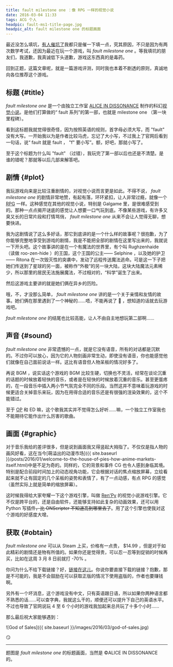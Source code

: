```yaml
---
title: fault milestone one ：像 RPG 一样的视觉小说
date: 2016-03-04 11:33
tags: ACG 个人
headpic: fault-ms1-title-page.jpg
headpic_alt: fault milestone one 的标题画面
---
```


最近没怎么填坑，[有人催坑了](https://fiveyellowmice.com/posts/2015/10/hcv-ffmpeg-release-0-2.html#comment-2541041816)我都只是催一下填一点，究其原因，不只是因为有两次数学考试，还因为最近在玩一个游戏，叫 _fault milestone one_ 。等我填坑的朋友们，我道歉，我真诚低下头道歉，游戏这东西真的是毒药。

<!--more-->

回到正题，这篇文章呢，就是一篇游戏评测，同时我也本着不剧透的原则，真诚地向各位推荐这个游戏。

## 标题 {#title}

_fault milestone one_ 是一个由独立工作室 [ALICE IN DISSONANCE](http://projectwritten.com/) 制作的科幻[视觉小说](https://zh.wikipedia.org/wiki/%E8%A7%86%E8%A7%89%E5%B0%8F%E8%AF%B4)。是他们打算做的“ fault 系列”的第一部，也就是 milestone one （第一块里程碑）。

看到这标题我就觉得很奇怪，因为按照英语的规则，首字母必须大写，而 "fault" 没有大写。一开始我以为是作者比较马虎，忘记了大小写，不过我上了官网后看到一句话，说“ fault 就是 fault ， "f" 要小写”。额，好吧，那就小写了。

至于这个标题为什么叫 "fault" （过错），我玩完了第一部以后也还是不清楚。是谁的错呢？那就等以后几部来解答吧。

## 剧情 {#plot}

我玩游戏向来是比较注重剧情的，对视觉小说而言更是如此。不得不说， _fault milestone one_ 的剧情非常地赞，有起有落，环环紧扣，让人非常过瘾，就像一个 [RPG](https://zh.wikipedia.org/wiki/%E8%A7%92%E8%89%B2%E6%89%AE%E6%BC%94%E6%B8%B8%E6%88%8F) 一样。这种感觉在其他的视觉小说，特别是 Galgame 里，是很难感受到的。那种一点点揭开谜底的感觉让人想要一口气玩到底。不像某些游戏，有许多又臭又长的日常片段和打情骂俏， _fault milestone one_ 从来不会让人觉得无聊，想要快进。

我为这剧情说了这么多好话，那它到底讲的是一个什么样的故事呢？很抱歉，为了你能够完整地享受到游戏的剧情，我是不能把全部的剧情在这里写出来的，我就说一下开头吧。这个故事讲的是在一个有魔法的世界里，有个叫 Rughzenhaide （读做 roo-zen-hide ）的王国，这个王国的公主—— Selphine ，以及她的护卫—— Ritona 在一次毁灭性的突袭中，发动了远程传送魔法逃命。可是这一下子把她们传送到了星球的另一面，被称作“外极”的另一块大陆，这块大陆魔法元素稀少，所以那里的居民无法施展魔法，不过相对的，“科学”诞生了出来。

然后这游戏主要讲的就是她们俩在异乡的历险。

哦，不，才没那么简单， _fault milestone one_ 讲的是一个关于亲情和友情的故事。她们俩在那里遇到了一个神秘的……唔，不能再说了 :bow: ，想知道的话就去玩游戏吧。

_fault milestone one_ 的结尾也比较高能，让人不由自主地想玩第二部啊……

## 声音 {#sound}

_fault milestone one_ 非常遗憾的一点，就是它没有语音，所有的对话都是沉默的。不过你可以放心，因为它的人物刻画非常生动，即使没有语音，你也能感觉他们就像在自己面前说话一样。这比有语音但人物呆板的情况好多了。

再说 BGM ，说实话这个游戏的 BGM 比较生硬，切换也不灵活，经常在谈论沉重的话题的时候放着轻快的音乐，或者是在轻快的时候放着沉重的音乐。甚至更蛋疼的，在一段音乐中插入两小节气氛完全不同的乐段。当然这并不意味着玩游戏的时候更适合关掉音乐来玩，因为在用得合适的音乐还是有很强的渲染效果的，这个不能错过。

至于 [OP](https://www.youtube.com/watch?v=mvuWlqxtB7A) 和 ED 嘛，这个歌我其实并不觉得怎么好听……嘛，一个独立工作室我也不能期待它能作出什么厉害的歌曲。

## 画面 {#graphic}

对于音乐我给的差评很多，但是说到画面我又得竖起大拇指了。不仅仅是指人物的画风好看，这在当今[萌溢出的动漫市场]({{ site.baseurl }}/posts/2016/01/welcome-to-the-house-of-pies-how-anime-markets-itself.html)中是不足为奇的。同样的，它的背景和事件 CG 也令人感到身临其境。特别是配合前段时间加上的动态视角功能，它会根据对话的焦点缩放屏幕，立绘看起来就不止有固定的几个呆板的姿势和表情了，有了一点动感，有点 RPG 的感觉（虽然实际上就是简单的缩放屏幕）。

这时候我得给大家夸耀一下这个游戏引擎，叫做 [Ren'Py](http://www.renpy.org/) 的视觉小说游戏引擎。它不仅是跨平台的，还是自由软件，还能够支持如此复杂的动画效果，还可以用 Python 写插件<del>，比 ONScripter 不知道高到哪里去了</del>。用了这个引擎也使我对这个游戏的好感度大增。

## 获取 {#obtain}

_fault milestone one_ 可以从 Steam 上买，价格有一点贵， $14.99 ，但是对于如此精彩的剧情还是物有所值的。如果你还是觉得贵，可以忍一忍等到促销的时候再买，比如在这周 3 月 8 日前就打 -70% 。

你问为什么不给下载链接？好，[链接在这儿](http://store.steampowered.com/app/286260)。你说你要直接下载的链接？抱歉，那是不可能的，我是不会鼓励在可以获取正版的情况下使用盗版的，作者也要赚钱啊。

另外有一个坏消息，这个游戏没有中文，只有英语跟日语，所以如果你两种语言都不熟悉的话……可以查字典，我就这么干的，顺便还可以提升下自己的英语水平。不过也导致了官网说玩 4 至 6 个小时的游戏我加起来总共玩了十多个小时……

那么最后祝大家能够遇到：

![God of Sales]({{ site.baseurl }}/images/2016/03/god-of-sales.jpg)

:smirk:

--------------

题图是 _fault milestone one_ 的标题画面，当然是 &copy;ALICE IN DISSONANCE 的。
